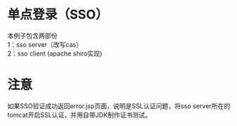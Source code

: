 单点登录（SSO）
===

本例子包含两部份  
1：sso server（改写cas）  
2：sso client (apache shiro实现)

注意
===

如果SSO验证成功返回error.jsp页面，说明是SSL认证问题，将sso server所在的tomcat开启SSL认证，并用自带JDK制作证书测试。
